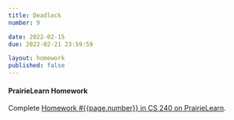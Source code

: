 ```yaml
---
title: Deadlock
number: 9

date: 2022-02-15
due: 2022-02-21 23:59:59

layout: homework
published: false
---
```


#### PrairieLearn Homework

Complete [Homework #{{page.number}} in CS 240 on PrairieLearn](https://www.prairielearn.org/pl/course_instance/129051).